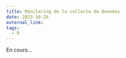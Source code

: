 ```yaml
---
title: Monitoring de la collecte de données
date: 2023-10-26
external_link: 
tags:
  - R
---
```


En cours...

<!--more-->
